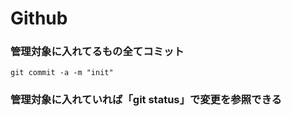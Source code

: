# Github

### 管理対象に入れてるもの全てコミット
```
git commit -a -m "init"
```

### 管理対象に入れていれば「git status」で変更を参照できる


